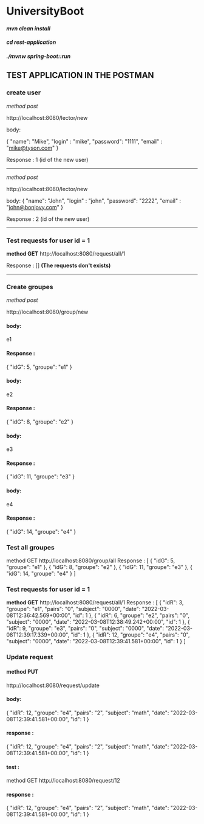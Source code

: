 # UniversityBoot

#### _mvn clean install_
#### _cd rest-application_
#### _./mvnw spring-boot::run_



## __TEST APPLICATION IN THE POSTMAN__


### create user

_method post_

http://localhost:8080/lector/new

body:

{
"name": "Mike",
"login" : "mike",
"password": "1111",
"email" : "mike@tyson.com"
}

Response : 1  (id of the new user)
____________________________________

_method post_

http://localhost:8080/lector/new

body:
{
"name": "John",
"login" : "john",
"password": "2222",
"email" : "john@bonjovy.com"
}

Response : 2  (id of the new user)
______________________________________

###  Test requests for user id = 1
__method GET__
http://localhost:8080/request/all/1

Response : []    __(The requests don't exists)__
______________________________________

### Create groupes

_method post_

http://localhost:8080/group/new

#### body:
e1
#### Response :
{
"idG": 5,
"groupe": "e1"
}
#### body:
e2
#### Response :
{
"idG": 8,
"groupe": "e2"
}
#### body:
e3
#### Response :
{
"idG": 11,
"groupe": "e3"
}
#### body:
e4
#### Response :
{
"idG": 14,
"groupe": "e4"
}

### __Test all groupes__
method GET
http://localhost:8080/group/all
Response :
[
{
"idG": 5,
"groupe": "e1"
},
{
"idG": 8,
"groupe": "e2"
},
{
"idG": 11,
"groupe": "e3"
},
{
"idG": 14,
"groupe": "e4"
}
]

### __Test requests for user id = 1__
__method GET__
http://localhost:8080/request/all/1
Response :
[
{
"idR": 3,
"groupe": "e1",
"pairs": "0",
"subject": "0000",
"date": "2022-03-08T12:36:42.569+00:00",
"id": 1
},
{
"idR": 6,
"groupe": "e2",
"pairs": "0",
"subject": "0000",
"date": "2022-03-08T12:38:49.242+00:00",
"id": 1
},
{
"idR": 9,
"groupe": "e3",
"pairs": "0",
"subject": "0000",
"date": "2022-03-08T12:39:17.339+00:00",
"id": 1
},
{
"idR": 12,
"groupe": "e4",
"pairs": "0",
"subject": "0000",
"date": "2022-03-08T12:39:41.581+00:00",
"id": 1
}
]


### Update request
#### method PUT

http://localhost:8080/request/update

#### body:
{
"idR": 12,
"groupe": "e4",
"pairs": "2",
"subject": "math",
"date": "2022-03-08T12:39:41.581+00:00",
"id": 1
}

#### response :
{
"idR": 12,
"groupe": "e4",
"pairs": "2",
"subject": "math",
"date": "2022-03-08T12:39:41.581+00:00",
"id": 1
}

#### test :
method GET
http://localhost:8080/request/12

#### response :
{
"idR": 12,
"groupe": "e4",
"pairs": "2",
"subject": "math",
"date": "2022-03-08T12:39:41.581+00:00",
"id": 1
}


